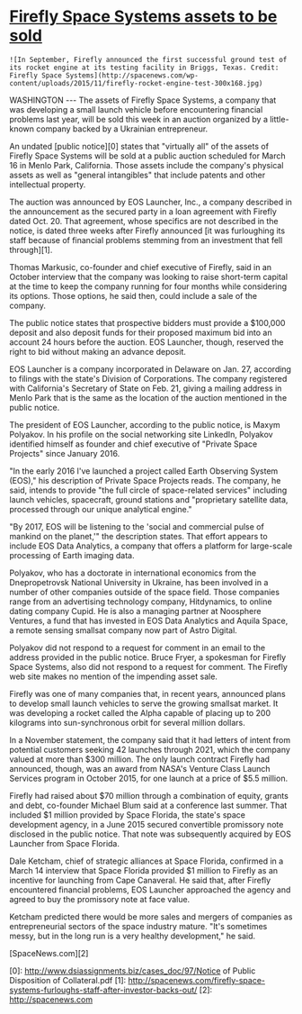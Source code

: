 # [Firefly Space Systems assets to be sold](http://spacenews.com/firefly-space-systems-assets-to-be-sold/)

    ![In September, Firefly announced the first successful ground test of its rocket engine at its testing facility in Briggs, Texas. Credit: Firefly Space Systems](http://spacenews.com/wp-content/uploads/2015/11/firefly-rocket-engine-test-300x168.jpg)

WASHINGTON --- The assets of Firefly Space Systems, a company that was developing a small launch vehicle before encountering financial problems last year, will be sold this week in an auction organized by a little-known company backed by a Ukrainian entrepreneur.

An undated [public notice][0] states that "virtually all" of the assets of Firefly Space Systems will be sold at a public auction scheduled for March 16 in Menlo Park, California. Those assets include the company's physical assets as well as "general intangibles" that include patents and other intellectual property.

The auction was announced by EOS Launcher, Inc., a company described in the announcement as the secured party in a loan agreement with Firefly dated Oct. 20\. That agreement, whose specifics are not described in the notice, is dated three weeks after Firefly announced [it was furloughing its staff because of financial problems stemming from an investment that fell through][1].

Thomas Markusic, co-founder and chief executive of Firefly, said in an October interview that the company was looking to raise short-term capital at the time to keep the company running for four months while considering its options. Those options, he said then, could include a sale of the company.

The public notice states that prospective bidders must provide a $100,000 deposit and also deposit funds for their proposed maximum bid into an account 24 hours before the auction. EOS Launcher, though, reserved the right to bid without making an advance deposit.

EOS Launcher is a company incorporated in Delaware on Jan. 27, according to filings with the state's Division of Corporations. The company registered with California's Secretary of State on Feb. 21, giving a mailing address in Menlo Park that is the same as the location of the auction mentioned in the public notice.

The president of EOS Launcher, according to the public notice, is Maxym Polyakov. In his profile on the social networking site LinkedIn, Polyakov identified himself as founder and chief executive of "Private Space Projects" since January 2016\.

"In the early 2016 I've launched a project called Earth Observing System (EOS)," his description of Private Space Projects reads. The company, he said, intends to provide "the full circle of space-related services" including launch vehicles, spacecraft, ground stations and "proprietary satellite data, processed through our unique analytical engine."

"By 2017, EOS will be listening to the 'social and commercial pulse of mankind on the planet,'" the description states. That effort appears to include EOS Data Analytics, a company that offers a platform for large-scale processing of Earth imaging data.

Polyakov, who has a doctorate in international economics from the Dnepropetrovsk National University in Ukraine, has been involved in a number of other companies outside of the space field. Those companies range from an advertising technology company, Hitdynamics, to online dating company Cupid. He is also a managing partner at Noosphere Ventures, a fund that has invested in EOS Data Analytics and Aquila Space, a remote sensing smallsat company now part of Astro Digital.

Polyakov did not respond to a request for comment in an email to the address provided in the public notice. Bruce Fryer, a spokesman for Firefly Space Systems, also did not respond to a request for comment. The Firefly web site makes no mention of the impending asset sale.

Firefly was one of many companies that, in recent years, announced plans to develop small launch vehicles to serve the growing smallsat market. It was developing a rocket called the Alpha capable of placing up to 200 kilograms into sun-synchronous orbit for several million dollars.

In a November statement, the company said that it had letters of intent from potential customers seeking 42 launches through 2021, which the company valued at more than $300 million. The only launch contract Firefly had announced, though, was an award from NASA's Venture Class Launch Services program in October 2015, for one launch at a price of $5.5 million.

Firefly had raised about $70 million through a combination of equity, grants and debt, co-founder Michael Blum said at a conference last summer. That included $1 million provided by Space Florida, the state's space development agency, in a June 2015 secured convertible promissory note disclosed in the public notice. That note was subsequently acquired by EOS Launcher from Space Florida.

Dale Ketcham, chief of strategic alliances at Space Florida, confirmed in a March 14 interview that Space Florida provided $1 million to Firefly as an incentive for launching from Cape Canaveral. He said that, after Firefly encountered financial problems, EOS Launcher approached the agency and agreed to buy the promissory note at face value.

Ketcham predicted there would be more sales and mergers of companies as entrepreneurial sectors of the space industry mature. "It's sometimes messy, but in the long run is a very healthy development," he said.

[SpaceNews.com][2]

[0]: http://www.dsiassignments.biz/cases_doc/97/Notice of Public Disposition of Collateral.pdf
[1]: http://spacenews.com/firefly-space-systems-furloughs-staff-after-investor-backs-out/
[2]: http://spacenews.com
  